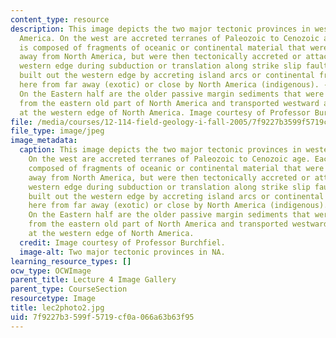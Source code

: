 ```yaml
---
content_type: resource
description: This image depicts the two major tectonic provinces in western North
  America. On the west are accreted terranes of Paleozoic to Cenozoic age. Each terrane
  is composed of fragments of oceanic or continental material that were created somewhere
  away from North America, but were then tectonically accreted or attached to the
  western edge during subduction or translation along strike slip faults. This material
  built out the western edge by accreting island arcs or continental fragments translated
  here from far away (exotic) or close by North America (indigenous). ------------------------
  On the Eastern half are the older passive margin sediments that were largely eroded
  from the eastern old part of North America and transported westward and deposited
  at the western edge of North America. Image courtesy of Professor Burchfiel.
file: /media/courses/12-114-field-geology-i-fall-2005/7f9227b3599f5719cf0a066a63b63f95_lec2photo2.jpg
file_type: image/jpeg
image_metadata:
  caption: This image depicts the two major tectonic provinces in western North America.
    On the west are accreted terranes of Paleozoic to Cenozoic age. Each terrane is
    composed of fragments of oceanic or continental material that were created somewhere
    away from North America, but were then tectonically accreted or attached to the
    western edge during subduction or translation along strike slip faults. This material
    built out the western edge by accreting island arcs or continental fragments translated
    here from far away (exotic) or close by North America (indigenous). ------------------------
    On the Eastern half are the older passive margin sediments that were largely eroded
    from the eastern old part of North America and transported westward and deposited
    at the western edge of North America.
  credit: Image courtesy of Professor Burchfiel.
  image-alt: Two major tectonic provinces in NA.
learning_resource_types: []
ocw_type: OCWImage
parent_title: Lecture 4 Image Gallery
parent_type: CourseSection
resourcetype: Image
title: lec2photo2.jpg
uid: 7f9227b3-599f-5719-cf0a-066a63b63f95
---
```

